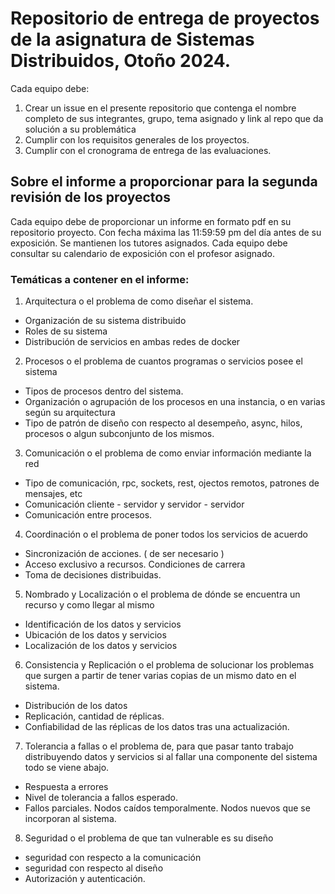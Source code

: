 # Repositorio de entrega de proyectos de la asignatura de Sistemas Distribuidos, Otoño 2024.

Cada equipo debe:

1. Crear un issue en el presente repositorio que contenga el nombre completo de sus integrantes, grupo, tema asignado y link al repo que da solución a su problemática
2. Cumplir con los requisitos generales de los proyectos.
3. Cumplir con el cronograma de entrega de las evaluaciones.


## Sobre el informe a proporcionar para la segunda revisión de los proyectos

Cada equipo debe de proporcionar un informe en formato pdf en su repositorio proyecto. Con fecha máxima las 11:59:59 pm del día antes de su exposición. Se mantienen los tutores asignados. Cada equipo debe consultar su calendario de exposición con el profesor asignado.

### Temáticas a contener en el informe:

1. Arquitectura o el problema de como diseñar el sistema.

* Organización de su sistema distribuido
* Roles de su sistema
* Distribución de servicios en ambas redes de docker

2. Procesos o el problema de cuantos programas o servicios posee el sistema

* Tipos de procesos dentro del sistema.
* Organización o agrupación de los procesos en una instancia, o en varias según su arquitectura
* Tipo de patrón de diseño con respecto al desempeño, async, hilos, procesos o algun subconjunto de los mismos.

3. Comunicación o el problema de como enviar información mediante la red

* Tipo de comunicación, rpc, sockets, rest, ojectos remotos, patrones de mensajes, etc
* Comunicación cliente - servidor y servidor - servidor
* Comunicación entre procesos.

4. Coordinación o el problema de poner todos los servicios de acuerdo

* Sincronización de acciones. ( de ser necesario )
* Acceso exclusivo a recursos. Condiciones de carrera
* Toma de decisiones distribuidas.

5. Nombrado y Localización o el problema de dónde se encuentra un recurso y como llegar al mismo

* Identificación de los datos y servicios
* Ubicación de los datos y servicios
* Localización de los datos y servicios

6. Consistencia y Replicación o el problema de solucionar los problemas que surgen a partir de tener varias copias de un mismo dato en el sistema.

* Distribución de los datos
* Replicación, cantidad de réplicas.
* Confiabilidad de las réplicas de los datos tras una actualización.

7. Tolerancia a fallas o el problema de, para que pasar tanto trabajo distribuyendo datos y servicios si al fallar una componente del sistema todo se viene abajo.

* Respuesta a errores
* Nivel de tolerancia a fallos esperado.
* Fallos parciales. Nodos caídos temporalmente. Nodos nuevos que se incorporan al sistema.

8. Seguridad o el problema de que tan vulnerable es su diseño

* seguridad con respecto a la comunicación
* seguridad con respecto al diseño
* Autorización y autenticación.
